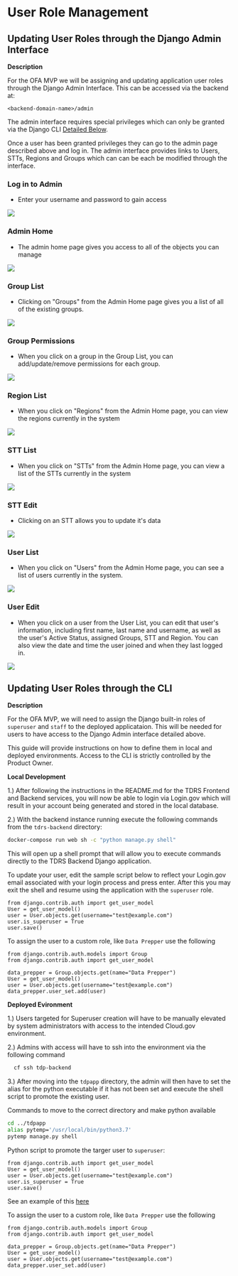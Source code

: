 # User Role Management

## Updating User Roles through the Django Admin Interface

**Description**

For the OFA MVP we will be assigning and updating application user roles through the
Django Admin Interface. This can be accessed via the backend at:

`<backend-domain-name>/admin`

The admin interface requires special privileges which can only be granted via the
Django CLI [Detailed Below](#cli). 

Once a user has been granted privileges they can go to the admin page described above
and log in. The admin interface provides links to Users, STTs, Regions and Groups which
can can be each be modified through the interface.

### Log in to Admin

- Enter your username and password to gain access

![](images/admin_login.png)

### Admin Home

- The admin home page gives you access to all of the objects you can manage

![](images/admin_home.png)

### Group List

- Clicking on "Groups" from the Admin Home page gives you a list of all of the existing groups.

![](images/group_list.png)

### Group Permissions

- When you click on a group in the Group List, you can add/update/remove permissions for each group.

![](images/group_permissions.png)

### Region List

- When you click on "Regions" from the Admin Home page, you can view the regions currently in the system

![](images/region_list.png)

### STT List

- When you click on "STTs" from the Admin Home page, you can view a list of the STTs currently in the system

![](images/stt_list.png)

### STT Edit

- Clicking on an STT allows you to update it's data

![](images/stt_edit.png)

### User List

- When you click on "Users" from the Admin Home page, you can see a list of users currently in the system.

![](images/user_list.png)

### User Edit

- When you click on a user from the User List, you can edit that user's information, including
first name, last name and username, as well as the user's Active Status, assigned Groups, STT and Region. You can
also view the date and time the user joined and when they last logged in.

![](images/user_edit.png)


## <a id="cli"></a> Updating User Roles through the CLI

**Description**

For the OFA MVP, we will need to assign the Django built-in roles of `superuser` and `staff` to the deployed applicataion.
This will be needed for users to have access to the Django Admin interface detailed above.

This guide will provide instructions on how to define them in local and deployed environments. 
Access to the CLI is strictly controlled by the Product Owner.


**Local Development**
	
1.) After following the instructions in the README.md for the TDRS Frontend and 
Backend services, you will now be able to login via Login.gov which will result in 
your account being generated and stored in the local database.

2.) With the backend instance running execute the following commands from the 
`tdrs-backend` directory:

  
   ```bash
   docker-compose run web sh -c "python manage.py shell"
   ```
   This will open up a shell prompt that will allow you to execute commands 
   directly to the TDRS Backend Django application.
   
   To update your user, edit the sample script below to reflect your Login.gov 
   email associated with your login process and press enter.  After this you may 
   exit the shell and resume using the application with the `superuser` role. 
   
   ```
from django.contrib.auth import get_user_model
User = get_user_model()
user = User.objects.get(username="test@example.com")
user.is_superuser = True
user.save()
```

To assign the user to a custom role, like `Data Prepper` use the following

```
from django.contrib.auth.models import Group
from django.contrib.auth import get_user_model

data_prepper = Group.objects.get(name="Data Prepper")
User = get_user_model()
user = User.objects.get(username="test@example.com")
data_prepper.user_set.add(user)

```
 
 
 **Deployed Evironment**
	
1.) Users targeted for Superuser creation will have to be manually elevated by system administrators with access to the intended Cloud.gov environment. 

2.) Admins with access will have to ssh into the environment via the following command 

 ```bash
   cf ssh tdp-backend
```

3.) After moving into the `tdpapp` directory, the admin will then have to set the alias for the python executable if it has not been set and execute the shell script to promote the existing user.

Commands to move to the correct directory and make python available 
```bash
cd ../tdpapp
alias pytemp='/usr/local/bin/python3.7'
pytemp manage.py shell
```

Python script to promote the targer user to `superuser`: 

```
from django.contrib.auth import get_user_model
User = get_user_model()
user = User.objects.get(username="test@example.com")
user.is_superuser = True
user.save()
```
See an example of this [here](../images/make_superuser_example.png)

To assign the user to a custom role, like `Data Prepper` use the following

```
from django.contrib.auth.models import Group
from django.contrib.auth import get_user_model

data_prepper = Group.objects.get(name="Data Prepper")
User = get_user_model()
user = User.objects.get(username="test@example.com")
data_prepper.user_set.add(user)
